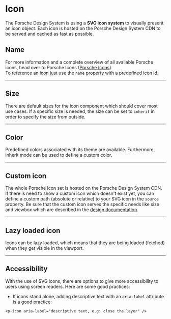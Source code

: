 # Icon

The Porsche Design System is using a **SVG icon system** to visually present an icon object. Each icon is hosted on the Porsche Design System CDN to be served and cached as fast as possible.

## Name

For more information and a complete overview of all available Porsche icons, head over to Porsche Icons ([Porsche Icons](https://icons.porsche.com)).  
To reference an icon just use the `name` property with a predefined icon id.

<Playground :themeable="true">
  <template v-slot="{theme}">
    <p-icon :theme="theme" name="360" aria-label="360 icon"></p-icon>
    <p-icon :theme="theme" name="arrow-double-down" aria-label="Arrow double down icon"></p-icon>
    <p-icon :theme="theme" name="arrow-double-left" aria-label="Arrow double left icon"></p-icon>
    <p-icon :theme="theme" name="arrow-double-right" aria-label="Arrow double right icon"></p-icon>
    <p-icon :theme="theme" name="arrow-double-up" aria-label="Arrow double up icon"></p-icon>
    <p-icon :theme="theme" name="arrow-down" aria-label="Arrow down icon"></p-icon>
    <p-icon :theme="theme" name="arrow-first" aria-label="Arrow first icon"></p-icon>
    <p-icon :theme="theme" name="arrow-head-down" aria-label="Arrow head down icon"></p-icon>
    <p-icon :theme="theme" name="arrow-head-left" aria-label="Arrow head left icon"></p-icon>
    <p-icon :theme="theme" name="arrow-head-right" aria-label="Arrow head right icon"></p-icon>
    <p-icon :theme="theme" name="arrow-head-up" aria-label="Arrow head up icon"></p-icon>
    <p-icon :theme="theme" name="arrow-last" aria-label="Arrow last icon"></p-icon>
    <p-icon :theme="theme" name="arrow-left" aria-label="Arrow left icon"></p-icon>
    <p-icon :theme="theme" name="arrow-right" aria-label="Arrow right icon"></p-icon>
    <p-icon :theme="theme" name="arrow-up" aria-label="Arrow up icon"></p-icon>
    <p-icon :theme="theme" name="chat" aria-label="Chat icon"></p-icon>
    <p-icon :theme="theme" name="email" aria-label="Email icon"></p-icon>
    <p-icon :theme="theme" name="exclamation" aria-label="Exclamation icon"></p-icon>
    <p-icon :theme="theme" name="information" aria-label="Information icon"></p-icon>
    <p-icon :theme="theme" name="phone" aria-label="Phone icon"></p-icon>
    <p-icon :theme="theme" name="question" aria-label="Question icon"></p-icon>
    <p-icon :theme="theme" name="warning" aria-label="Warning icon"></p-icon>
    <p-icon :theme="theme" name="add" aria-label="Add icon"></p-icon>
    <p-icon :theme="theme" name="adjust" aria-label="Adjust icon"></p-icon>
    <p-icon :theme="theme" name="chart" aria-label="Chart icon"></p-icon>
    <p-icon :theme="theme" name="check" aria-label="Check icon"></p-icon>
    <p-icon :theme="theme" name="close" aria-label="Close icon"></p-icon>
    <p-icon :theme="theme" name="compare" aria-label="Compare icon"></p-icon>
    <p-icon :theme="theme" name="configurate" aria-label="Configurate icon"></p-icon>
    <p-icon :theme="theme" name="delete" aria-label="Delete icon"></p-icon>
    <p-icon :theme="theme" name="disable" aria-label="Disable icon"></p-icon>
    <p-icon :theme="theme" name="download" aria-label="Download icon"></p-icon>
    <p-icon :theme="theme" name="edit" aria-label="Edit icon"></p-icon>
    <p-icon :theme="theme" name="external" aria-label="External icon"></p-icon>
    <p-icon :theme="theme" name="filter" aria-label="Filter icon"></p-icon>
    <p-icon :theme="theme" name="grid" aria-label="Grid icon"></p-icon>
    <p-icon :theme="theme" name="increase" aria-label="Increase icon"></p-icon>
    <p-icon :theme="theme" name="list" aria-label="List icon"></p-icon>
    <p-icon :theme="theme" name="logout" aria-label="Logout icon"></p-icon>
    <p-icon :theme="theme" name="menu-dots-horizontal" aria-label="Menu dots horizontal icon"></p-icon>
    <p-icon :theme="theme" name="menu-lines" aria-label="Menu lines icon"></p-icon>
    <p-icon :theme="theme" name="minus" aria-label="Minus icon"></p-icon>
    <p-icon :theme="theme" name="plus" aria-label="Plus icon"></p-icon>
    <p-icon :theme="theme" name="refresh" aria-label="Refresh icon"></p-icon>
    <p-icon :theme="theme" name="reset" aria-label="Reset icon"></p-icon>
    <p-icon :theme="theme" name="save" aria-label="Save icon"></p-icon>
    <p-icon :theme="theme" name="search" aria-label="Search icon"></p-icon>
    <p-icon :theme="theme" name="sort" aria-label="Sort icon"></p-icon>
    <p-icon :theme="theme" name="stack" aria-label="Stack icon"></p-icon>
    <p-icon :theme="theme" name="subtract" aria-label="Substract icon"></p-icon>
    <p-icon :theme="theme" name="switch" aria-label="Switch icon"></p-icon>
    <p-icon :theme="theme" name="upload" aria-label="Upload icon"></p-icon>
    <p-icon :theme="theme" name="view-off" aria-label="View off icon"></p-icon>
    <p-icon :theme="theme" name="view" aria-label="View icon"></p-icon>
    <p-icon :theme="theme" name="zoom-in" aria-label="Zoom in icon"></p-icon>
    <p-icon :theme="theme" name="zoom-out" aria-label="Zoom out icon"></p-icon>
    <p-icon :theme="theme" name="battery-empty" aria-label="Battery empty icon"></p-icon>
    <p-icon :theme="theme" name="charging-station" aria-label="Charging station icon"></p-icon>
    <p-icon :theme="theme" name="flash" aria-label="Flash icon"></p-icon>
    <p-icon :theme="theme" name="plug" aria-label="Plug icon"></p-icon>
    <p-icon :theme="theme" name="augmented-reality" aria-label="Augmented reality icon"></p-icon>
    <p-icon :theme="theme" name="broadcast" aria-label="Broadcast icon"></p-icon>
    <p-icon :theme="theme" name="camera" aria-label="Camera icon"></p-icon>
    <p-icon :theme="theme" name="closed-caption" aria-label="Closed caption icon"></p-icon>
    <p-icon :theme="theme" name="document" aria-label="Document icon"></p-icon>
    <p-icon :theme="theme" name="image" aria-label="Image icon"></p-icon>
    <p-icon :theme="theme" name="mobile" aria-label="Mobile icon"></p-icon>
    <p-icon :theme="theme" name="pause" aria-label="Pause icon"></p-icon>
    <p-icon :theme="theme" name="play" aria-label="Play icon"></p-icon>
    <p-icon :theme="theme" name="printer" aria-label="Printer icon"></p-icon>
    <p-icon :theme="theme" name="replay" aria-label="Replay icon"></p-icon>
    <p-icon :theme="theme" name="screen" aria-label="Screen icon"></p-icon>
    <p-icon :theme="theme" name="tablet" aria-label="Tablet icon"></p-icon>
    <p-icon :theme="theme" name="video" aria-label="Video icon"></p-icon>
    <p-icon :theme="theme" name="volume-off" aria-label="Volume off icon"></p-icon>
    <p-icon :theme="theme" name="volume-up" aria-label="Volume up icon"></p-icon>
    <p-icon :theme="theme" name="wifi" aria-label="Wifi icon"></p-icon>
    <p-icon :theme="theme" name="city" aria-label="City icon"></p-icon>
    <p-icon :theme="theme" name="country-road" aria-label="Country road icon"></p-icon>
    <p-icon :theme="theme" name="globe" aria-label="Globe icon"></p-icon>
    <p-icon :theme="theme" name="highway" aria-label="Highway icon"></p-icon>
    <p-icon :theme="theme" name="home" aria-label="Home icon"></p-icon>
    <p-icon :theme="theme" name="locate" aria-label="Locate icon"></p-icon>
    <p-icon :theme="theme" name="pin" aria-label="Pin icon"></p-icon>
    <p-icon :theme="theme" name="route" aria-label="Route icon"></p-icon>
    <p-icon :theme="theme" name="gift" aria-label="Gift icon"></p-icon>
    <p-icon :theme="theme" name="leaf" aria-label="Leaf icon"></p-icon>
    <p-icon :theme="theme" name="leather" aria-label="Leather icon"></p-icon>
    <p-icon :theme="theme" name="light" aria-label="Light icon"></p-icon>
    <p-icon :theme="theme" name="lock-open" aria-label="Lock open icon"></p-icon>
    <p-icon :theme="theme" name="lock" aria-label="Lock icon"></p-icon>
    <p-icon :theme="theme" name="moon" aria-label="Moon icon"></p-icon>
    <p-icon :theme="theme" name="racing-flag" aria-label="Racing flag icon"></p-icon>
    <p-icon :theme="theme" name="snowflake" aria-label="Snowflake icon"></p-icon>
    <p-icon :theme="theme" name="star" aria-label="Star icon"></p-icon>
    <p-icon :theme="theme" name="sun" aria-label="Sun icon"></p-icon>
    <p-icon :theme="theme" name="weight" aria-label="Weight icon"></p-icon>
    <p-icon :theme="theme" name="work" aria-label="Work icon"></p-icon>
    <p-icon :theme="theme" name="wrench" aria-label="Wrench icon"></p-icon>
    <p-icon :theme="theme" name="calendar" aria-label="Calendar icon"></p-icon>
    <p-icon :theme="theme" name="clock" aria-label="Clock icon"></p-icon>
    <p-icon :theme="theme" name="duration" aria-label="Duration icon"></p-icon>
    <p-icon :theme="theme" name="stopwatch" aria-label="Stopwatch icon"></p-icon>
    <p-icon :theme="theme" name="calculator" aria-label="Calculator icon"></p-icon>
    <p-icon :theme="theme" name="card" aria-label="Card icon"></p-icon>
    <p-icon :theme="theme" name="purchase" aria-label="Purcahse icon"></p-icon>
    <p-icon :theme="theme" name="shopping-cart" aria-label="Shopping cart icon"></p-icon>
    <p-icon :theme="theme" name="logo-baidu" aria-label="Logo Baidu icon"></p-icon>
    <p-icon :theme="theme" name="logo-delicious" aria-label="Logo Delicious icon"></p-icon>
    <p-icon :theme="theme" name="logo-digg" aria-label="Logo Digg icon"></p-icon>
    <p-icon :theme="theme" name="logo-facebook" aria-label="Logo Facebook icon"></p-icon>
    <p-icon :theme="theme" name="logo-foursquare" aria-label="Logo Foursquare icon"></p-icon>
    <p-icon :theme="theme" name="logo-gmail" aria-label="Logo Gmail icon"></p-icon>
    <p-icon :theme="theme" name="logo-google" aria-label="Logo Google icon"></p-icon>
    <p-icon :theme="theme" name="logo-hatena" aria-label="Logo hatena icon"></p-icon>
    <p-icon :theme="theme" name="logo-instagram" aria-label="Logo Instagram icon"></p-icon>
    <p-icon :theme="theme" name="logo-kaixin" aria-label="Logo Kaixin icon"></p-icon>
    <p-icon :theme="theme" name="logo-linkedin" aria-label="Logo Linkedin icon"></p-icon>
    <p-icon :theme="theme" name="logo-pinterest" aria-label="Logo Pinterest icon"></p-icon>
    <p-icon :theme="theme" name="logo-qq-share" aria-label="Logo QQ Share icon"></p-icon>
    <p-icon :theme="theme" name="logo-qq" aria-label="Logo QQ icon"></p-icon>
    <p-icon :theme="theme" name="logo-skyrock" aria-label="Logo Skyrock icon"></p-icon>
    <p-icon :theme="theme" name="logo-sohu" aria-label="Logo Sohu icon"></p-icon>
    <p-icon :theme="theme" name="logo-tecent" aria-label="Logo Tecent icon"></p-icon>
    <p-icon :theme="theme" name="logo-telegram" aria-label="Logo Telegram icon"></p-icon>
    <p-icon :theme="theme" name="logo-tumblr" aria-label="Logo Tumblr icon"></p-icon>
    <p-icon :theme="theme" name="logo-twitter" aria-label="Logo Twitter icon"></p-icon>
    <p-icon :theme="theme" name="logo-viber" aria-label="Logo Viber icon"></p-icon>
    <p-icon :theme="theme" name="logo-vk" aria-label="Logo VK icon"></p-icon>
    <p-icon :theme="theme" name="logo-wechat" aria-label="Logo Wechat icon"></p-icon>
    <p-icon :theme="theme" name="logo-weibo" aria-label="Logo Weibo icon"></p-icon>
    <p-icon :theme="theme" name="logo-whatsapp" aria-label="Logo Whatsapp icon"></p-icon>
    <p-icon :theme="theme" name="logo-xing" aria-label="Logo Xing icon"></p-icon>
    <p-icon :theme="theme" name="logo-yahoo" aria-label="Logo Yahoo icon"></p-icon>
    <p-icon :theme="theme" name="logo-youku" aria-label="Logo Youku icon"></p-icon>
    <p-icon :theme="theme" name="logo-youtube" aria-label="Logo YouTube icon"></p-icon>
    <p-icon :theme="theme" name="rss" aria-label="RSS icon"></p-icon>
    <p-icon :theme="theme" name="share" aria-label="Share icon"></p-icon>
    <p-icon :theme="theme" name="user-group" aria-label="User group icon"></p-icon>
    <p-icon :theme="theme" name="user" aria-label="user icon"></p-icon>
    <p-icon :theme="theme" name="car" aria-label="car icon"></p-icon>
    <p-icon :theme="theme" name="co2-emission" aria-label="CO2 emission icon"></p-icon>
    <p-icon :theme="theme" name="cubic-capacity" aria-label="Cubic Capacity icon"></p-icon>
    <p-icon :theme="theme" name="fuel-station" aria-label="Fuel station icon"></p-icon>
    <p-icon :theme="theme" name="oil-can" aria-label="Oil can icon"></p-icon>
    <p-icon :theme="theme" name="steering-wheel" aria-label="Steering wheel icon"></p-icon>
    <p-icon :theme="theme" name="tachometer" aria-label="Tachometer icon"></p-icon>
    <p-icon :theme="theme" name="truck" aria-label="Truck icon"></p-icon>
  </template>
</Playground>
    
---

## Size

There are default sizes for the icon component which should cover most use cases. If a specific size is needed, the size can be set to `inherit` in order to specify the size from outside.

<Playground :themeable="true">
  <template #configurator>
    <select v-model="size">
      <option disabled>Select a size</option>
      <option>small</option>
      <option>medium</option>
      <option>large</option>
      <option>inherit</option>
    </select>
  </template>
  <template v-slot="{theme}">
    <p-icon :theme="theme" :size="size" name="highway" aria-label="Highway icon" :style="isInheritSize" />
  </template>
</Playground>
    
---

## Color
Predefined colors associated with its theme are available. Furthermore, inherit mode can be used to define a custom color.

<Playground :themeable="true">
  <template #configurator>
    <select v-model="color">
      <option disabled>Select a color</option>
      <option value="brand">Brand</option>
      <option value="default">Default</option>
      <option value="neutral-contrast-high">Neutral Contrast High</option>
      <option value="neutral-contrast-medium">Neutral Contrast Medium</option>
      <option value="neutral-contrast-low">Neutral Contrast Low</option>
      <option value="notification-success">Notification Success</option>
      <option value="notification-warning">Notification Warning</option>
      <option value="notification-error">Notification Error</option>
      <option value="notification-neutral">Notification Neutral</option>
      <option value="inherit">Inherit</option>
    </select>
  </template>
  <template v-slot="{theme}">
    <p-icon :theme="theme" name="highway" :color="color" :style="isInheritColor" aria-label="Highway icon" />
  </template>
</Playground>

---

## Custom icon
The whole Porsche icon set is hosted on the Porsche Design System CDN. If there is need to show a custom icon which doesn't exist yet, you can define a custom path (absolute or relative) to your SVG icon in the `source` property. Be sure that the custom icon serves the specific needs like size and viewbox which are described in the [design documentation](#/components/icon#design).

<Playground :themeable="true">
  <template v-slot="{theme}">
    <p-icon :theme="theme" :source="require(`./assets/icon-custom-kaixin.svg`)" aria-label="Icon for social media platform Kaixin" />
  </template>
</Playground>

---

## Lazy loaded icon
Icons can be lazy loaded, which means that they are being loaded (fetched) when they get visible in the viewport.

<Playground :themeable="true">
  <template v-slot="{theme}">
    <p-icon :theme="theme" name="information" lazy="true" aria-label="Information icon" />
  </template>
</Playground>

---

## Accessibility
With the use of SVG icons, there are options to give more accessibility to users using screen readers. Here are some good practices:

* If icons stand alone, adding descriptive text with an `aria-label` attribute is a good practice:
```
<p-icon aria-label="descriptive text, e.g: close the layer" />
```

<script lang="ts">
  import { Component, Vue } from 'vue-property-decorator';
  
  @Component
  export default class PlaygroundIcon extends Vue {
    public size = 'large';
    public color = 'brand';
    
    public get isInheritSize() {
      return this.size === 'inherit' ? 'width: 96px; height: 96px;' : undefined;
    }
    
    public get isInheritColor() {
      return this.color === 'inherit' ? 'color: deeppink' : undefined;
    }
  }
</script>